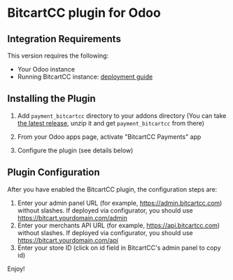 # BitcartCC plugin for Odoo

## Integration Requirements

This version requires the following:

* Your Odoo instance
* Running BitcartCC instance: [deployment guide](https://docs.bitcartcc.com/deployment)

## Installing the Plugin

1. Add `payment_bitcartcc` directory to your addons directory (You can take [the latest release](https://github.com/bitcartcc/bitcart-odoo/releases/latest), unzip it and get `payment_bitcartcc` from there)

2. From your Odoo apps page, activate "BitcartCC Payments" app

3. Configure the plugin (see details below)

## Plugin Configuration

After you have enabled the BitcartCC plugin, the configuration steps are:

1. Enter your admin panel URL (for example, https://admin.bitcartcc.com) without slashes. If deployed via configurator, you should use https://bitcart.yourdomain.com/admin
2. Enter your merchants API URL (for example, https://api.bitcartcc.com) without slashes. If deployed via configurator, you should use https://bitcart.yourdomain.com/api
3. Enter your store ID (click on id field in BitcartCC's admin panel to copy id)

Enjoy!
